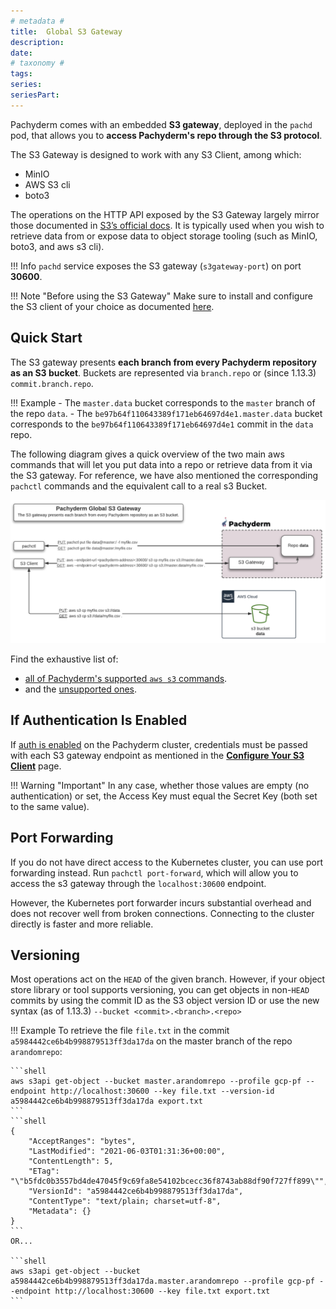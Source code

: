 ```yaml
---
# metadata # 
title:  Global S3 Gateway 
description: 
date: 
# taxonomy #
tags: 
series:
seriesPart:
--- 
```


Pachyderm comes with an embedded **S3 gateway**, deployed in the `pachd` pod, that allows you to
**access Pachyderm's repo through the S3 protocol**.  

The S3 Gateway is designed to work with any S3 Client, among which: 

- MinIO
- AWS S3 cli
- boto3

The operations on the HTTP API exposed by the S3 Gateway largely mirror those documented in [S3’s official docs](https://docs.aws.amazon.com/cli/latest/reference/s3/). It is typically used when you wish to retrieve data from or expose data to object storage tooling (such as MinIO, boto3, and aws s3 cli). 

!!! Info
    `pachd` service exposes the S3 gateway (`s3gateway-port`) on port **30600**.

!!! Note "Before using the S3 Gateway"
    Make sure to install and configure the S3 client of your choice as documented [here](configure-s3client.md).

## Quick Start
The S3 gateway presents **each branch from every Pachyderm repository as an S3 bucket**.
Buckets are represented via `branch.repo` or (since 1.13.3) `commit.branch.repo`.  

!!! Example
    - The `master.data` bucket corresponds
    to the `master` branch of the repo `data`.
    - The `be97b64f110643389f171eb64697d4e1.master.data` bucket corresponds to the `be97b64f110643389f171eb64697d4e1` commit in the `data` repo.

The following diagram gives a quick overview of the two main aws commands
that will let you put data into a repo or retrieve data from it via the S3 gateway. 
For reference, we have also mentioned the corresponding `pachctl` commands
and the equivalent call to a real s3 Bucket.

![Global S3 Gateway](../../images/main_s3_gateway.png)

Find the exhaustive list of:

- [all of Pachyderm's supported `aws s3` commands](supported-operations.md).
- and the [unsupported ones](unsupported-operations.md).

## If Authentication Is Enabled
If [auth is enabled](../../../enterprise/auth/) on the Pachyderm cluster, credentials must be passed with
each S3 gateway endpoint as mentioned in the [**Configure Your S3 Client**](./configure-s3client/#set-your-credentials) page.

!!! Warning "Important"
    In any case, whether those values are empty (no authentication) or set, the Access Key must equal the 
    Secret Key (both set to the same value). 

## Port Forwarding
If you do not have direct access to the Kubernetes cluster, you can use port
forwarding instead. Run `pachctl port-forward`, which will allow you
to access the s3 gateway through the `localhost:30600` endpoint.

However, the Kubernetes port forwarder incurs substantial overhead and
does not recover well from broken connections. Connecting to the
cluster directly is faster and more reliable.

## Versioning
Most operations act on the `HEAD` of the given branch. However, if your object
store library or tool supports versioning, you can get objects in non-`HEAD`
commits by using the commit ID as the S3 object version ID or use the new syntax (as of 1.13.3) `--bucket <commit>.<branch>.<repo>`


!!! Example
    To retrieve the file `file.txt` in the commit `a5984442ce6b4b998879513ff3da17da` on the master branch of the repo `arandomrepo`:

    ```shell
    aws s3api get-object --bucket master.arandomrepo --profile gcp-pf --endpoint http://localhost:30600 --key file.txt --version-id a5984442ce6b4b998879513ff3da17da export.txt
    ```
    ```shell
    {
        "AcceptRanges": "bytes",
        "LastModified": "2021-06-03T01:31:36+00:00",
        "ContentLength": 5,
        "ETag": "\"b5fdc0b3557bd4de47045f9c69fa8e54102bcecc36f8743ab88df90f727ff899\"",
        "VersionId": "a5984442ce6b4b998879513ff3da17da",
        "ContentType": "text/plain; charset=utf-8",
        "Metadata": {}
    }
    ```
    OR...

    ```shell
    aws s3api get-object --bucket a5984442ce6b4b998879513ff3da17da.master.arandomrepo --profile gcp-pf --endpoint http://localhost:30600 --key file.txt export.txt
    ```
    
